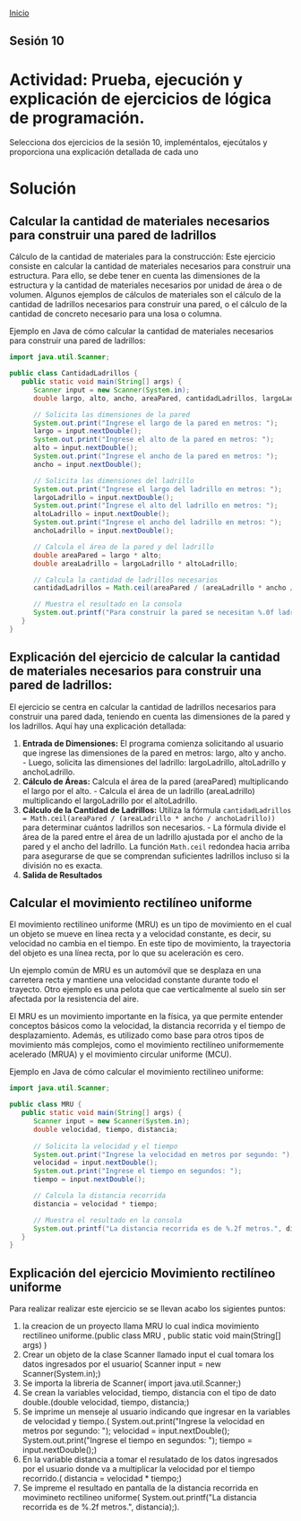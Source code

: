 <!-- No borrar o modificar -->
[Inicio](./index.md)

## Sesión 10 


<!-- Actividad10 -->
# Actividad: Prueba, ejecución y explicación de ejercicios de lógica de programación.
Selecciona dos ejercicios de la sesión 10, impleméntalos, ejecútalos y proporciona una explicación detallada de cada uno

# Solución
## Calcular la cantidad de materiales necesarios para construir una pared de ladrillos
Cálculo de la cantidad de materiales para la construcción: Este ejercicio consiste en calcular la cantidad de materiales necesarios para construir una estructura. Para ello, se debe tener en cuenta las dimensiones de la estructura y la cantidad de materiales necesarios por unidad de área o de volumen. Algunos ejemplos de cálculos de materiales son el cálculo de la cantidad de ladrillos necesarios para construir una pared, o el cálculo de la cantidad de concreto necesario para una losa o columna.

Ejemplo en Java de cómo calcular la cantidad de materiales necesarios para construir una pared de ladrillos:

```java
import java.util.Scanner;

public class CantidadLadrillos {
   public static void main(String[] args) {
      Scanner input = new Scanner(System.in);
      double largo, alto, ancho, areaPared, cantidadLadrillos, largoLadrillo, altoLadrillo, anchoLadrillo;

      // Solicita las dimensiones de la pared
      System.out.print("Ingrese el largo de la pared en metros: ");
      largo = input.nextDouble();
      System.out.print("Ingrese el alto de la pared en metros: ");
      alto = input.nextDouble();
      System.out.print("Ingrese el ancho de la pared en metros: ");
      ancho = input.nextDouble();

      // Solicita las dimensiones del ladrillo
      System.out.print("Ingrese el largo del ladrillo en metros: ");
      largoLadrillo = input.nextDouble();
      System.out.print("Ingrese el alto del ladrillo en metros: ");
      altoLadrillo = input.nextDouble();
      System.out.print("Ingrese el ancho del ladrillo en metros: ");
      anchoLadrillo = input.nextDouble();

      // Calcula el área de la pared y del ladrillo
      double areaPared = largo * alto;
      double areaLadrillo = largoLadrillo * altoLadrillo;

      // Calcula la cantidad de ladrillos necesarios
      cantidadLadrillos = Math.ceil(areaPared / (areaLadrillo * ancho / anchoLadrillo));

      // Muestra el resultado en la consola
      System.out.printf("Para construir la pared se necesitan %.0f ladrillos.", cantidadLadrillos);
   }
}
```
## Explicación del ejercicio de calcular la cantidad de materiales necesarios para construir una pared de ladrillos:

El ejercicio se centra en calcular la cantidad de ladrillos necesarios para construir una pared dada, teniendo en cuenta las dimensiones de la pared y los ladrillos. Aquí hay una explicación detallada: 
1. **Entrada de Dimensiones:** El programa comienza solicitando al usuario que ingrese las dimensiones de la pared en metros: largo, alto y ancho. - Luego, solicita las dimensiones del ladrillo: largoLadrillo, altoLadrillo y anchoLadrillo. 
2. **Cálculo de Áreas:**  Calcula el área de la pared (areaPared) multiplicando el largo por el alto. - Calcula el área de un ladrillo (areaLadrillo) multiplicando el largoLadrillo por el altoLadrillo. 
3. **Cálculo de la Cantidad de Ladrillos:** Utiliza la fórmula `cantidadLadrillos = Math.ceil(areaPared / (areaLadrillo * ancho / anchoLadrillo))` para determinar cuántos ladrillos son necesarios. - La fórmula divide el área de la pared entre el área de un ladrillo ajustada por el ancho de la pared y el ancho del ladrillo. La función `Math.ceil` redondea hacia arriba para asegurarse de que se comprendan suficientes ladrillos incluso si la división no es exacta.
 4. **Salida de Resultados**

## Calcular el movimiento rectilíneo uniforme
El movimiento rectilíneo uniforme (MRU) es un tipo de movimiento en el cual un objeto se mueve en línea recta y a velocidad constante, es decir, su velocidad no cambia en el tiempo. En este tipo de movimiento, la trayectoria del objeto es una línea recta, por lo que su aceleración es cero.

Un ejemplo común de MRU es un automóvil que se desplaza en una carretera recta y mantiene una velocidad constante durante todo el trayecto. Otro ejemplo es una pelota que cae verticalmente al suelo sin ser afectada por la resistencia del aire.

El MRU es un movimiento importante en la física, ya que permite entender conceptos básicos como la velocidad, la distancia recorrida y el tiempo de desplazamiento. Además, es utilizado como base para otros tipos de movimiento más complejos, como el movimiento rectilíneo uniformemente acelerado (MRUA) y el movimiento circular uniforme (MCU).

Ejemplo en Java de cómo calcular el movimiento rectilíneo uniforme:

```java
import java.util.Scanner;

public class MRU {
   public static void main(String[] args) {
      Scanner input = new Scanner(System.in);
      double velocidad, tiempo, distancia;
      
      // Solicita la velocidad y el tiempo
      System.out.print("Ingrese la velocidad en metros por segundo: ");
      velocidad = input.nextDouble();
      System.out.print("Ingrese el tiempo en segundos: ");
      tiempo = input.nextDouble();

      // Calcula la distancia recorrida
      distancia = velocidad * tiempo;

      // Muestra el resultado en la consola
      System.out.printf("La distancia recorrida es de %.2f metros.", distancia);
   }
}
```

## Explicación del ejercicio Movimiento rectilíneo uniforme
Para realizar realizar este ejercicio se se llevan acabo los sigientes puntos:

1. la creacion de un proyecto llama MRU lo cual indica movimiento rectilineo uniforme.(public class MRU , public static void main(String[] args) )
2. Crear un objeto de la clase Scanner llamado input el cual tomara los datos ingresados por el usuario( Scanner input = new Scanner(System.in);)
3. Se importa la libreria de Scanner( import java.util.Scanner;)
4. Se crean la variables velocidad, tiempo, distancia con el tipo de dato double.(double velocidad, tiempo, distancia;)
5. Se imprime un menseje al usuario indicando que ingresar en la variables de velocidad y tiempo.( System.out.print("Ingrese la velocidad en metros por segundo: "); velocidad = input.nextDouble(); System.out.print("Ingrese el tiempo en segundos: "); tiempo = input.nextDouble();)
6. En la variable distancia a tomar el resulatado de los datos ingresados por el usuario donde va a multiplicar la velocidad por el tiempo recorrido.( distancia = velocidad * tiempo;)
7. Se impreme el resultado en pantalla de la distancia recorrida en movimineto rectilineo uniforme( System.out.printf("La distancia recorrida es de %.2f metros.", distancia);).



